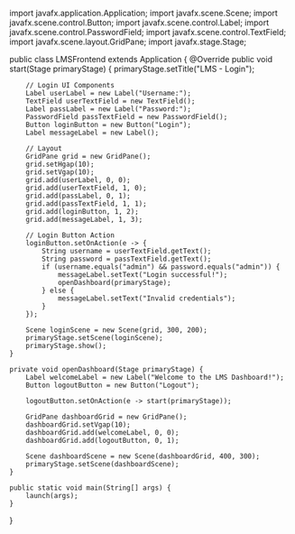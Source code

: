 import javafx.application.Application;
import javafx.scene.Scene;
import javafx.scene.control.Button;
import javafx.scene.control.Label;
import javafx.scene.control.PasswordField;
import javafx.scene.control.TextField;
import javafx.scene.layout.GridPane;
import javafx.stage.Stage;

public class LMSFrontend extends Application {
    @Override
    public void start(Stage primaryStage) {
        primaryStage.setTitle("LMS - Login");

        // Login UI Components
        Label userLabel = new Label("Username:");
        TextField userTextField = new TextField();
        Label passLabel = new Label("Password:");
        PasswordField passTextField = new PasswordField();
        Button loginButton = new Button("Login");
        Label messageLabel = new Label();
        
        // Layout
        GridPane grid = new GridPane();
        grid.setHgap(10);
        grid.setVgap(10);
        grid.add(userLabel, 0, 0);
        grid.add(userTextField, 1, 0);
        grid.add(passLabel, 0, 1);
        grid.add(passTextField, 1, 1);
        grid.add(loginButton, 1, 2);
        grid.add(messageLabel, 1, 3);
        
        // Login Button Action
        loginButton.setOnAction(e -> {
            String username = userTextField.getText();
            String password = passTextField.getText();
            if (username.equals("admin") && password.equals("admin")) {
                messageLabel.setText("Login successful!");
                openDashboard(primaryStage);
            } else {
                messageLabel.setText("Invalid credentials");
            }
        });
        
        Scene loginScene = new Scene(grid, 300, 200);
        primaryStage.setScene(loginScene);
        primaryStage.show();
    }
    
    private void openDashboard(Stage primaryStage) {
        Label welcomeLabel = new Label("Welcome to the LMS Dashboard!");
        Button logoutButton = new Button("Logout");
        
        logoutButton.setOnAction(e -> start(primaryStage));
        
        GridPane dashboardGrid = new GridPane();
        dashboardGrid.setVgap(10);
        dashboardGrid.add(welcomeLabel, 0, 0);
        dashboardGrid.add(logoutButton, 0, 1);
        
        Scene dashboardScene = new Scene(dashboardGrid, 400, 300);
        primaryStage.setScene(dashboardScene);
    }
    
    public static void main(String[] args) {
        launch(args);
    }
}
